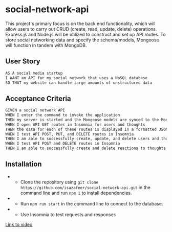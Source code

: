 # social-network-api

This project's primary focus is on the back end functionality, which will allow users to carry out CRUD (create, read, update, delete) operations. Express.js and Node.js will be utilized to construct and set up API routes. To store social networking data and specify the schema/models, Mongoose will function in tandem with MongoDB.

## User Story

```md
AS A social media startup
I WANT an API for my social network that uses a NoSQL database
SO THAT my website can handle large amounts of unstructured data
```

## Acceptance Criteria

```md
GIVEN a social network API
WHEN I enter the command to invoke the application
THEN my server is started and the Mongoose models are synced to the MongoDB database
WHEN I open API GET routes in Insomnia for users and thoughts
THEN the data for each of these routes is displayed in a formatted JSON
WHEN I test API POST, PUT, and DELETE routes in Insomnia
THEN I am able to successfully create, update, and delete users and thoughts in my database
WHEN I test API POST and DELETE routes in Insomnia
THEN I am able to successfully create and delete reactions to thoughts and add and remove friends to a user’s friend list
```

## Installation

- - Clone the repository using `git clone https://github.com/isazafeer/social-network-api.git` in the command line and run `npm i` to install dependencies.
- - Run `npm run start` in the command line to connect to the database.
- - Use Insomnia to test requests and responses

[Link to video](https://drive.google.com/file/d/1Wac8KEBdpseeUio5p-R9xmSC4WjBON28/view?usp=drive_link)